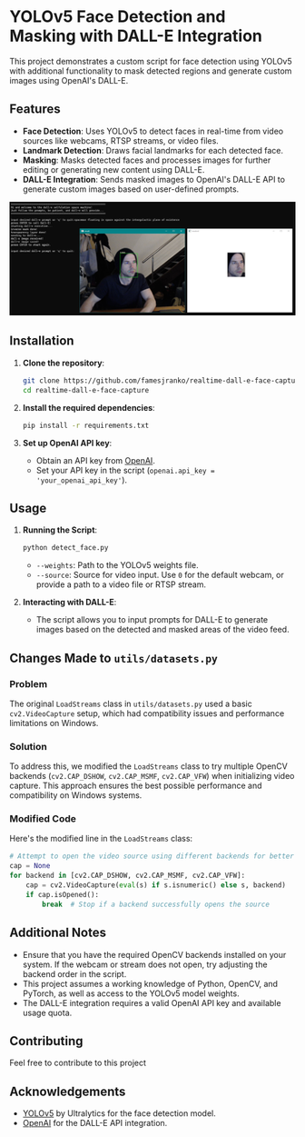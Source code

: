 # YOLOv5 Face Detection and Masking with DALL-E Integration

This project demonstrates a custom script for face detection using YOLOv5 with additional functionality to mask detected regions and generate custom images using OpenAI's DALL-E.

## Features

- **Face Detection**: Uses YOLOv5 to detect faces in real-time from video sources like webcams, RTSP streams, or video files.
- **Landmark Detection**: Draws facial landmarks for each detected face.
- **Masking**: Masks detected faces and processes images for further editing or generating new content using DALL-E.
- **DALL-E Integration**: Sends masked images to OpenAI's DALL-E API to generate custom images based on user-defined prompts.

![ScreenShot1](screenshot1.jpg)


## Installation

1. **Clone the repository**:
   ```bash
   git clone https://github.com/famesjranko/realtime-dall-e-face-capture.git
   cd realtime-dall-e-face-capture
   ```

2. **Install the required dependencies**:
   ```bash
   pip install -r requirements.txt
   ```

3. **Set up OpenAI API key**:
   - Obtain an API key from [OpenAI](https://openai.com/).
   - Set your API key in the script (`openai.api_key = 'your_openai_api_key'`).

## Usage

1. **Running the Script**:
   ```bash
   python detect_face.py
   ```
   - `--weights`: Path to the YOLOv5 weights file.
   - `--source`: Source for video input. Use `0` for the default webcam, or provide a path to a video file or RTSP stream.

2. **Interacting with DALL-E**:
   - The script allows you to input prompts for DALL-E to generate images based on the detected and masked areas of the video feed.

## Changes Made to `utils/datasets.py`

### Problem
The original `LoadStreams` class in `utils/datasets.py` used a basic `cv2.VideoCapture` setup, which had compatibility issues and performance limitations on Windows.

### Solution
To address this, we modified the `LoadStreams` class to try multiple OpenCV backends (`cv2.CAP_DSHOW`, `cv2.CAP_MSMF`, `cv2.CAP_VFW`) when initializing video capture. This approach ensures the best possible performance and compatibility on Windows systems.

### Modified Code
Here's the modified line in the `LoadStreams` class:
```python
# Attempt to open the video source using different backends for better Windows compatibility
cap = None
for backend in [cv2.CAP_DSHOW, cv2.CAP_MSMF, cv2.CAP_VFW]:
    cap = cv2.VideoCapture(eval(s) if s.isnumeric() else s, backend)
    if cap.isOpened():
        break  # Stop if a backend successfully opens the source
```

## Additional Notes

- Ensure that you have the required OpenCV backends installed on your system. If the webcam or stream does not open, try adjusting the backend order in the script.
- This project assumes a working knowledge of Python, OpenCV, and PyTorch, as well as access to the YOLOv5 model weights.
- The DALL-E integration requires a valid OpenAI API key and available usage quota.

## Contributing

Feel free to contribute to this project

## Acknowledgements

- [YOLOv5](https://github.com/ultralytics/yolov5) by Ultralytics for the face detection model.
- [OpenAI](https://openai.com/) for the DALL-E API integration.
